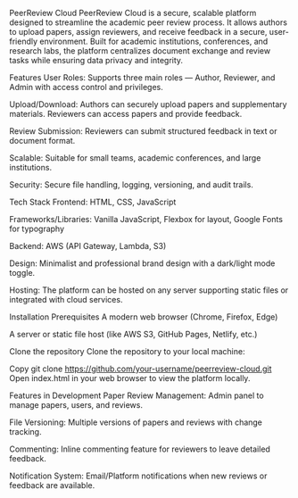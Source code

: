 PeerReview Cloud
PeerReview Cloud is a secure, scalable platform designed to streamline the academic peer review process. It allows authors to upload papers, assign reviewers, and receive feedback in a secure, user-friendly environment. Built for academic institutions, conferences, and research labs, the platform centralizes document exchange and review tasks while ensuring data privacy and integrity.

Features
User Roles: Supports three main roles — Author, Reviewer, and Admin with access control and privileges.

Upload/Download: Authors can securely upload papers and supplementary materials. Reviewers can access papers and provide feedback.

Review Submission: Reviewers can submit structured feedback in text or document format.

Scalable: Suitable for small teams, academic conferences, and large institutions.

Security: Secure file handling, logging, versioning, and audit trails.

Tech Stack
Frontend: HTML, CSS, JavaScript

Frameworks/Libraries: Vanilla JavaScript, Flexbox for layout, Google Fonts for typography

Backend: AWS (API Gateway, Lambda, S3)

Design: Minimalist and professional brand design with a dark/light mode toggle.

Hosting: The platform can be hosted on any server supporting static files or integrated with cloud services.

Installation
Prerequisites
A modern web browser (Chrome, Firefox, Edge)

A server or static file host (like AWS S3, GitHub Pages, Netlify, etc.)

Clone the repository
Clone the repository to your local machine:

Copy
git clone https://github.com/your-username/peerreview-cloud.git
Open index.html in your web browser to view the platform locally.

Features in Development
Paper Review Management: Admin panel to manage papers, users, and reviews.

File Versioning: Multiple versions of papers and reviews with change tracking.

Commenting: Inline commenting feature for reviewers to leave detailed feedback.

Notification System: Email/Platform notifications when new reviews or feedback are available.
